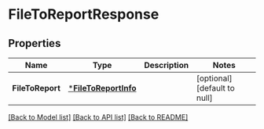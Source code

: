 # FileToReportResponse

## Properties
Name | Type | Description | Notes
------------ | ------------- | ------------- | -------------
**FileToReport** | [***FileToReportInfo**](FileToReportInfo.md) |  | [optional] [default to null]

[[Back to Model list]](../README.md#documentation-for-models) [[Back to API list]](../README.md#documentation-for-api-endpoints) [[Back to README]](../README.md)


